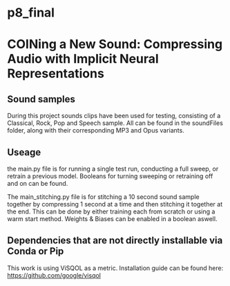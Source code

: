 # p8_final
# COINing a New Sound: Compressing Audio with Implicit Neural Representations

## Sound samples
During this project sounds clips have been used for testing, consisting of a Classical, Rock, Pop and Speech sample. All can be found in the soundFiles folder, along with their corresponding MP3 and Opus variants.

## Useage
the main.py file is for running a single test run, conducting a full sweep, or retrain a previous model. Booleans for turning sweeping or retraining off and on can be found.

The main_stitching.py file is for stitching a 10 second sound sample together by compressing 1 second at a time and then stitching it together at the end. This can be done by either training each from scratch or using a warm start method. Weights & Biases can be enabled in a boolean aswell.



## Dependencies that are not directly installable via Conda or Pip
This work is using ViSQOL as a metric. Installation guide can be found here: https://github.com/google/visqol
